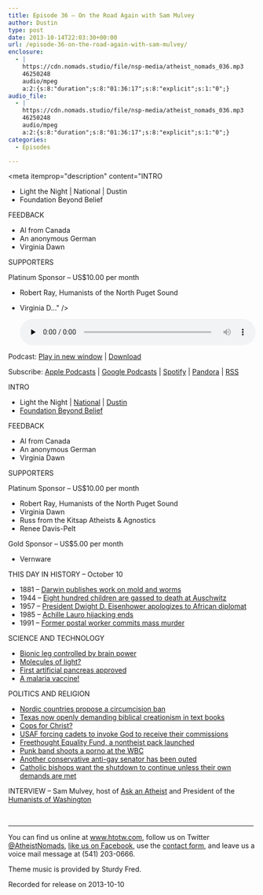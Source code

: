 ```yaml
---
title: Episode 36 – On the Road Again with Sam Mulvey
author: Dustin
type: post
date: 2013-10-14T22:03:30+00:00
url: /episode-36-on-the-road-again-with-sam-mulvey/
enclosure:
  - |
    https://cdn.nomads.studio/file/nsp-media/atheist_nomads_036.mp3
    46250248
    audio/mpeg
    a:2:{s:8:"duration";s:8:"01:36:17";s:8:"explicit";s:1:"0";}
audio_file:
  - |
    https://cdn.nomads.studio/file/nsp-media/atheist_nomads_036.mp3
    46250248
    audio/mpeg
    a:2:{s:8:"duration";s:8:"01:36:17";s:8:"explicit";s:1:"0";}
categories:
  - Episodes

---
```

<div itemscope itemtype="http://schema.org/AudioObject">
  <meta itemprop="name" content="Episode 36 – On the Road Again with Sam Mulvey" />
  
  <meta itemprop="uploadDate" content="2013-10-14T16:03:30-06:00" />
  
  <meta itemprop="encodingFormat" content="audio/mpeg" />
  
  <meta itemprop="duration" content="PT1H36M17S" />
  
  <meta itemprop="description" content="INTRO

* Light the Night | National | Dustin
* Foundation Beyond Belief

FEEDBACK

* Al from Canada
* An anonymous German
* Virginia Dawn

SUPPORTERS

Platinum Sponsor – US$10.00 per month
* Robert Ray, Humanists of the North Puget Sound
* Virginia D..." />
  
  <meta itemprop="contentUrl" content="https://dts.podtrac.com/redirect.mp3/cdn.nomads.studio/file/nsp-media/atheist_nomads_036.mp3" />
  
  <meta itemprop="contentSize" content="44.1" />
  </p> 
  
  <div class="powerpress_player" id="powerpress_player_8291">
    <audio class="wp-audio-shortcode" id="audio-5202-35" preload="none" style="width: 100%;" controls="controls"><source type="audio/mpeg" src="https://dts.podtrac.com/redirect.mp3/cdn.nomads.studio/file/nsp-media/atheist_nomads_036.mp3?_=35" /><a href="https://dts.podtrac.com/redirect.mp3/cdn.nomads.studio/file/nsp-media/atheist_nomads_036.mp3">https://dts.podtrac.com/redirect.mp3/cdn.nomads.studio/file/nsp-media/atheist_nomads_036.mp3</a></audio>
  </div>
</div>

<p class="powerpress_links powerpress_links_mp3">
  Podcast: <a href="https://dts.podtrac.com/redirect.mp3/cdn.nomads.studio/file/nsp-media/atheist_nomads_036.mp3" class="powerpress_link_pinw" target="_blank" title="Play in new window" onclick="return powerpress_pinw('https://htotw.com/?powerpress_pinw=5202-podcast');" rel="nofollow">Play in new window</a> | <a href="https://dts.podtrac.com/redirect.mp3/cdn.nomads.studio/file/nsp-media/atheist_nomads_036.mp3" class="powerpress_link_d" title="Download" rel="nofollow" download="atheist_nomads_036.mp3">Download</a>
</p>

<p class="powerpress_links powerpress_subscribe_links">
  Subscribe: <a href="https://podcasts.apple.com/us/podcast/humanists-take-on-the-world/id530050098?mt=2&ls=1" class="powerpress_link_subscribe powerpress_link_subscribe_itunes" target="_blank" title="Subscribe on Apple Podcasts" rel="nofollow">Apple Podcasts</a> | <a href="https://www.google.com/podcasts?feed=aHR0cDovL2F0aGVpc3Rub21hZHMubGlic3luLmNvbS9yc3M%3D" class="powerpress_link_subscribe powerpress_link_subscribe_googleplay" target="_blank" title="Subscribe on Google Podcasts" rel="nofollow">Google Podcasts</a> | <a href="https://open.spotify.com/show/3LzK2xZGike6Tc1GEMtMbr?si=LieN9SNuTpq96smuaUsH8A" class="powerpress_link_subscribe powerpress_link_subscribe_spotify" target="_blank" title="Subscribe on Spotify" rel="nofollow">Spotify</a> | <a href="https://www.pandora.com/podcast/atheist-nomads/PC:10122?corr=62071012&part=ug" class="powerpress_link_subscribe powerpress_link_subscribe_pandora" target="_blank" title="Subscribe on Pandora" rel="nofollow">Pandora</a> | <a href="https://htotw.com/feed/podcast/" class="powerpress_link_subscribe powerpress_link_subscribe_rss" target="_blank" title="Subscribe via RSS" rel="nofollow">RSS</a>
</p>

INTRO

* Light the Night | <a href="http://pages.lightthenight.org/2013/FBB" target="_blank" rel="noopener">National</a> | <a href="http://pages.lightthenight.org/oswim/Boise13/TreasureValleyCoalitionofReasonFBB" target="_blank" rel="noopener">Dustin</a>  
* <a href="http://foundationbeyondbelief.org/" target="_blank" rel="noopener">Foundation Beyond Belief</a>

FEEDBACK

* Al from Canada  
* An anonymous German  
* Virginia Dawn

SUPPORTERS

Platinum Sponsor – US$10.00 per month  
* Robert Ray, Humanists of the North Puget Sound  
* Virginia Dawn  
* Russ from the Kitsap Atheists & Agnostics  
* Renee Davis-Pelt

Gold Sponsor – US$5.00 per month  
* Vernware

THIS DAY IN HISTORY &#8211; October 10

* 1881 &#8211; <a href="http://www.history.com/this-day-in-history/darwin-publishes-work-on-mold-and-worms" target="_blank" rel="noopener">Darwin publishes work on mold and worms</a>  
* 1944 &#8211; <a href="http://www.history.com/this-day-in-history/eight-hundred-children-are-gassed-to-death-at-auschwitz" target="_blank" rel="noopener">Eight hundred children are gassed to death at Auschwitz</a>  
* 1957 &#8211; <a href="http://www.history.com/this-day-in-history/president-dwight-d-eisenhower-apologizes-to-african-diplomat" target="_blank" rel="noopener">President Dwight D. Eisenhower apologizes to African diplomat</a>  
* 1985 &#8211; <a href="http://www.history.com/this-day-in-history/achille-lauro-hijacking-ends" target="_blank" rel="noopener">Achille Lauro hijacking ends</a>  
* 1991 &#8211; <a href="http://www.history.com/this-day-in-history/a-former-postal-worker-commits-mass-murder" target="_blank" rel="noopener">Former postal worker commits mass murder</a>

SCIENCE AND TECHNOLOGY

* <a href="http://www.latimes.com/science/la-sci-robotic-leg-20130926,0,7310017.story" target="_blank" rel="noopener">Bionic leg controlled by brain power</a>  
* <a href="http://www.pentagonpost.com/photons-are-no-more-massless-particles-study/83412208" target="_blank" rel="noopener">Molecules of light?</a>  
* <a href="http://www.popsci.com/article/science/fda-has-approved-first-artificial-pancreas" target="_blank" rel="noopener">First artificial pancreas approved</a>  
* <a href="http://www.newscientist.com/article/dn24363-worlds-first-malaria-vaccine-on-course-for-2015.html" target="_blank" rel="noopener">A malaria vaccine! </a>

POLITICS AND RELIGION

* <a href="http://freethinker.co.uk/2013/10/02/nordic-countries-push-for-circumcision-ban-stand-by-for-howls-of-anti-semitism-and-islamophobia/" target="_blank" rel="noopener">Nordic countries propose a circumcision ban</a>  
* <a href="http://www.rightwingwatch.org/content/texas-conservatives-demand-science-textbooks-incorporate-creation-science-based-biblical-pri" target="_blank" rel="noopener">Texas now openly demanding biblical creationism in text books</a>  
* <a href="https://www.au.org/blogs/wall-of-separation/cops-for-christ-new-ala-program-seeks-to-fight-crime-with-police-backed" target="_blank" rel="noopener">Cops for Christ?</a>  
* <a href="http://www.patheos.com/blogs/rockbeyondbelief/2013/10/03/air-force-forcing-cadet-prayer-or-withholding-officer-commission/" target="_blank" rel="noopener">USAF forcing cadets to invoke God to receive their commissions</a>  
* <a href="http://americanhumanist.org/news/details/2013-09-atheist-pac-launches-to-promote-equality-for-nonbeli" target="_blank" rel="noopener">Freethought Equality Fund, a nontheist pack launched</a>  
* <a href="http://gawker.com/punk-band-shoots-porn-film-on-front-lawn-of-westboro-ba-1440680143" target="_blank" rel="noopener">Punk band shoots a porno at the WBC</a>  
* <a href="http://thenewcivilrightsmovement.com/conservative-anti-gay-gop-us-senator-gets-outed/politics/2013/09/29/75950" target="_blank" rel="noopener">Another conservative anti-gay senator has been outed</a>  
* <a href="http://thinkprogress.org/justice/2013/10/07/2743471/catholic-bishops-to-house-shut-down-the-government-unless-we-get-our-way-on-birth-control/" target="_blank" rel="noopener">Catholic bishops want the shutdown to continue unless their own demands are met</a>

INTERVIEW &#8211; Sam Mulvey, host of <a href="http://askanatheist.tv/" target="_blank" rel="noopener">Ask an Atheist</a> and President of the <a href="http://humanistsofwashington.org/" target="_blank" rel="noopener">Humanists of Washington</a>

&nbsp;

<hr width="500" />

You can find us online at <a href="https://www.htotw.com/" target="_blank" rel="noopener">www.htotw.com</a>, follow us on Twitter <a href="https://htotw.com/twitter" target="_blank" rel="noopener">@AtheistNomads</a>, <a href="https://htotw.com/facebook" target="_blank" rel="noopener">like us on Facebook</a>, use the [contact form](https://htotw.com/contact), and leave us a voice mail message at (541) 203-0666.

Theme music is provided by Sturdy Fred.

Recorded for release on 2013-10-10